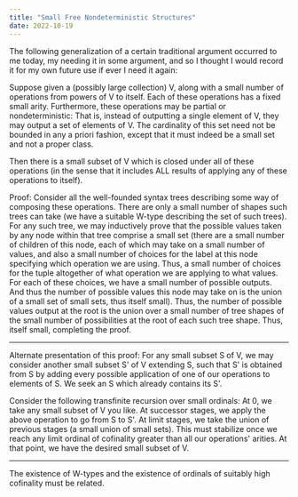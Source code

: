 ```yaml
---
title: "Small Free Nondeterministic Structures"
date: 2022-10-19
---
```

The following generalization of a certain traditional argument occurred to me today, my needing it in some argument, and so I thought I would record it for my own future use if ever I need it again:

Suppose given a (possibly large collection) V, along with a small number of operations from powers of V to itself. Each of these operations has a fixed small arity. Furthermore, these operations may be partial or nondeterministic: That is, instead of outputting a single element of V, they may output a set of elements of V. The cardinality of this set need not be bounded in any a priori fashion, except that it must indeed be a small set and not a proper class.

Then there is a small subset of V which is closed under all of these operations (in the sense that it includes ALL results of applying any of these operations to itself).

Proof: Consider all the well-founded syntax trees describing some way of composing these operations. There are only a small number of shapes such trees can take (we have a suitable W-type describing the set of such trees). For any such tree, we may inductively prove that the possible values taken by any node within that tree comprise a small set (there are a small number of children of this node, each of which may take on a small number of values, and also a small number of choices for the label at this node specifying which operation we are using. Thus, a small number of choices for the tuple altogether of what operation we are applying to what values. For each of these choices, we have a small number of possible outputs. And thus the number of possible values this node may take on is the union of a small set of small sets, thus itself small). Thus, the number of possible values output at the root is the union over a small number of tree shapes of the small number of possibilities at the root of each such tree shape. Thus, itself small, completing the proof.

----

Alternate presentation of this proof: For any small subset S of V, we may consider another small subset S' of V extending S, such that S' is obtained from S by adding every possible application of one of our operations to elements of S. We seek an S which already contains its S'.

Consider the following transfinite recursion over small ordinals: At 0, we take any small subset of V you like. At successor stages, we apply the above operation to go from S to S'. At limit stages, we take the union of previous stages (a small union of small sets). This must stabilize once we reach any limit ordinal of cofinality greater than all our operations' arities. At that point, we have the desired small subset of V.

----

The existence of W-types and the existence of ordinals of suitably high cofinality must be related.